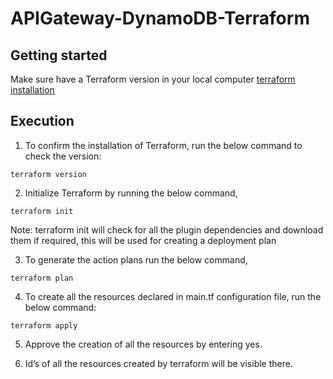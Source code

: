 # APIGateway-DynamoDB-Terraform


## Getting started

Make sure have a Terraform version in your local computer [terraform installation](https://developer.hashicorp.com/terraform/tutorials/aws-get-started/install-cli)



## Execution

1. To confirm the installation of Terraform, run the below command to check the version:

```
terraform version
```

2. Initialize Terraform by running the below command,

```
terraform init
```

Note: terraform init will check for all the plugin dependencies and download them if required, this will be used for creating a deployment plan

3. To generate the action plans run the below command,

```
terraform plan
```

4. To create all the resources declared in main.tf configuration file, run the below command:

```
terraform apply
```

5. Approve the creation of all the resources by entering yes.

6. Id’s of all the resources created by terraform will be visible there.

